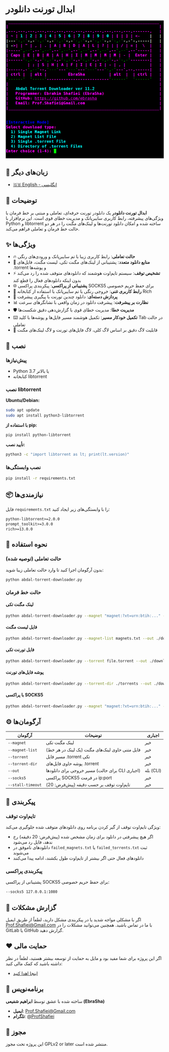 # ابدال تورنت دانلودر

<div align="center">
  <img src="shot.png" alt="ابدال تورنت دانلودر اسکرین‌شات" width="600">
</div>


## 📘 زبان‌های دیگر

- [🇬🇧 English - انگلیسی](README.md)

## 📖 توضیحات

**ابدال تورنت دانلودر** یک دانلودر تورنت حرفه‌ای، تعاملی و مبتنی بر خط فرمان با ویژگی‌های پیشرفته، رابط کاربری سایبرپانک و مدیریت خطای قوی است. این نرم‌افزار با Python و libtorrent ساخته شده و امکان دانلود تورنت‌ها و لینک‌های مگنت را در هر دو حالت خط فرمان و تعاملی فراهم می‌کند.



## ✨ ویژگی‌ها

- 🔥 **حالت تعاملی**: رابط کاربری زیبا با تم سایبرپانک و ورودی‌های رنگی
- 📁 **منابع دانلود متعدد**: پشتیبانی از لینک‌های مگنت تکی، لیست مگنت، فایل‌های .torrent و پوشه‌ها
- ⚡ **تشخیص توقف**: سیستم تایم‌اوت هوشمند که دانلودهای متوقف شده را رد می‌کند بدون اینکه دانلودهای فعال را قطع کند
- 🌐 **پشتیبانی از پراکسی**: پیکربندی پراکسی SOCKS5 برای حفظ حریم خصوصی
- 🎨 **رابط کاربری غنی**: خروجی رنگی با تم سایبرپانک با استفاده از کتابخانه Rich
- 🔄 **پردازش دسته‌ای**: دانلود چندین تورنت با پیگیری پیشرفت
- 📊 **نظارت بر پیشرفت**: پیشرفت دانلود در زمان واقعی با نشانگرهای سرعت
- 🛡️ **مدیریت خطا**: مدیریت خطای قوی با گزارش‌دهی دقیق شکست‌ها
- ⌨️ **تکمیل خودکار مسیر**: تکمیل هوشمند مسیر فایل‌ها و پوشه‌ها با کلید Tab در حالت تعاملی
- 📝 قابلیت لاگ دقیق بر اساس لاگ کلی، لاگ فایل‌های تورنت و لاگ لینک‌های مگنت

## 🚀 نصب

### پیش‌نیازها

- Python 3.7 یا بالاتر
- کتابخانه libtorrent

### نصب libtorrent

**Ubuntu/Debian:**
```bash
sudo apt update
sudo apt install python3-libtorrent
```

**با استفاده از pip:**
```bash
pip install python-libtorrent
```

**تأیید نصب:**
```bash
python3 -c "import libtorrent as lt; print(lt.version)"
```

### نصب وابستگی‌ها

```bash
pip install -r requirements.txt
```

## 📦 نیازمندی‌ها

فایل `requirements.txt` را با وابستگی‌های زیر ایجاد کنید:

```
python-libtorrent>=2.0.0
prompt_toolkit>=3.0.0
rich>=13.0.0
```

## 🎯 نحوه استفاده

### حالت تعاملی (توصیه شده)

بدون آرگومان اجرا کنید تا وارد حالت تعاملی زیبا شوید:

```bash
python abdal-torrent-downloader.py
```

### حالت خط فرمان

#### لینک مگنت تکی
```bash
python abdal-torrent-downloader.py --magnet "magnet:?xt=urn:btih:..." --out ./downloads
```

#### فایل لیست مگنت
```bash
python abdal-torrent-downloader.py --magnet-list magnets.txt --out ./downloads --stall-timeout 30
```

#### فایل تورنت تکی
```bash
python abdal-torrent-downloader.py --torrent file.torrent --out ./downloads
```

#### پوشه فایل‌های تورنت
```bash
python abdal-torrent-downloader.py --torrent-dir ./torrents --out ./downloads
```

#### با پراکسی SOCKS5
```bash
python abdal-torrent-downloader.py --magnet "magnet:?xt=urn:btih:..." --out ./downloads --socks5 127.0.0.1:1080
```

## ⚙️ آرگومان‌ها

| آرگومان | توضیحات | اجباری |
|----------|-------------|----------|
| `--magnet` | لینک مگنت تکی | خیر |
| `--magnet-list` | فایل متنی حاوی لینک‌های مگنت (یک لینک در هر خط) | خیر |
| `--torrent` | مسیر فایل .torrent تکی | خیر |
| `--torrent-dir` | پوشه حاوی فایل‌های .torrent | خیر |
| `--out` | مسیر خروجی برای دانلودها (برای حالت CLI اجباری) | بله (CLI) |
| `--socks5` | پراکسی SOCKS5 در فرمت ip:port | خیر |
| `--stall-timeout` | تایم‌اوت توقف بر حسب دقیقه (پیش‌فرض: 20) | خیر |

## 🔧 پیکربندی

### تایم‌اوت توقف
ویژگی تایم‌اوت توقف از گیر کردن برنامه روی دانلودهای متوقف شده جلوگیری می‌کند:
- اگر هیچ پیشرفتی در دانلود برای زمان مشخص شده (پیش‌فرض: 20 دقیقه) رخ ندهد، فایل رد می‌شود
- دانلودهای ناموفق در `failed_magnets.txt` یا `failed_torrents.txt` ثبت می‌شوند
- دانلودهای فعال حتی اگر بیشتر از تایم‌اوت طول بکشند، ادامه پیدا می‌کنند

### پیکربندی پراکسی
پشتیبانی از پراکسی SOCKS5 برای حفظ حریم خصوصی:
```bash
--socks5 127.0.0.1:1080
```



## 🐛 گزارش مشکلات

اگر با مشکلی مواجه شدید یا در پیکربندی مشکل دارید، لطفاً از طریق ایمیل Prof.Shafiei@Gmail.com با ما در تماس باشید. همچنین می‌توانید مشکلات را در GitLab یا GitHub گزارش دهید.

## ❤️ حمایت مالی

اگر این پروژه برای شما مفید بود و مایل به حمایت از توسعه بیشتر هستید، لطفاً در نظر داشته باشید که کمک مالی کنید:
- [اینجا اهدا کنید](https://alphajet.ir/abdal-donation)

## 🤵 برنامه‌نویس

ساخته شده با عشق توسط **ابراهیم شفیعی (EbraSha)**
- **ایمیل**: Prof.Shafiei@Gmail.com
- **تلگرام**: [@ProfShafiei](https://t.me/ProfShafiei)

## 📜 مجوز

این پروژه تحت مجوز GPLv2 or later منتشر شده است. 